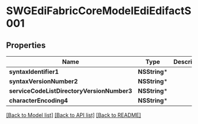 # SWGEdiFabricCoreModelEdiEdifactS001

## Properties
Name | Type | Description | Notes
------------ | ------------- | ------------- | -------------
**syntaxIdentifier1** | **NSString*** |  | [optional] 
**syntaxVersionNumber2** | **NSString*** |  | [optional] 
**serviceCodeListDirectoryVersionNumber3** | **NSString*** |  | [optional] 
**characterEncoding4** | **NSString*** |  | [optional] 

[[Back to Model list]](../README.md#documentation-for-models) [[Back to API list]](../README.md#documentation-for-api-endpoints) [[Back to README]](../README.md)


